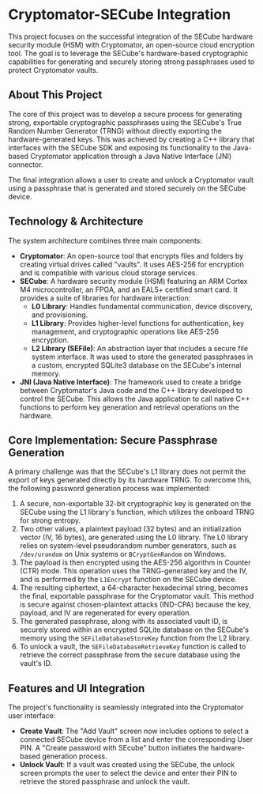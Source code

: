 # Cryptomator-SECube Integration

This project focuses on the successful integration of the SECube hardware security module (HSM) with Cryptomator, an open-source cloud encryption tool. The goal is to leverage the SECube's hardware-based cryptographic capabilities for generating and securely storing strong passphrases used to protect Cryptomator vaults.

## About This Project

The core of this project was to develop a secure process for generating strong, exportable cryptographic passphrases using the SECube's True Random Number Generator (TRNG) without directly exporting the hardware-generated keys. This was achieved by creating a C++ library that interfaces with the SECube SDK and exposing its functionality to the Java-based Cryptomator application through a Java Native Interface (JNI) connector.

The final integration allows a user to create and unlock a Cryptomator vault using a passphrase that is generated and stored securely on the SECube device.

## Technology & Architecture

The system architecture combines three main components:

* **Cryptomator**: An open-source tool that encrypts files and folders by creating virtual drives called "vaults". It uses AES-256 for encryption and is compatible with various cloud storage services.
* **SECube**: A hardware security module (HSM) featuring an ARM Cortex M4 microcontroller, an FPGA, and an EAL5+ certified smart card. It provides a suite of libraries for hardware interaction:
    * **L0 Library**: Handles fundamental communication, device discovery, and provisioning.
    * **L1 Library**: Provides higher-level functions for authentication, key management, and cryptographic operations like AES-256 encryption.
    * **L2 Library (SEFile)**: An abstraction layer that includes a secure file system interface. It was used to store the generated passphrases in a custom, encrypted SQLite3 database on the SECube's internal memory.
* **JNI (Java Native Interface)**: The framework used to create a bridge between Cryptomator's Java code and the C++ library developed to control the SECube. This allows the Java application to call native C++ functions to perform key generation and retrieval operations on the hardware.

## Core Implementation: Secure Passphrase Generation

A primary challenge was that the SECube's L1 library does not permit the export of keys generated directly by its hardware TRNG. To overcome this, the following password generation process was implemented:

1.  A secure, non-exportable 32-bit cryptographic key is generated on the SECube using the L1 library's function, which utilizes the onboard TRNG for strong entropy.
2.  Two other values, a plaintext payload (32 bytes) and an initialization vector (IV, 16 bytes), are generated using the L0 library. The L0 library relies on system-level pseudorandom number generators, such as `/dev/urandom` on Unix systems or `BCryptGenRandom` on Windows.
3.  The payload is then encrypted using the AES-256 algorithm in Counter (CTR) mode. This operation uses the TRNG-generated key and the IV, and is performed by the `L1Encrypt` function on the SECube device.
4.  The resulting ciphertext, a 64-character hexadecimal string, becomes the final, exportable passphrase for the Cryptomator vault. This method is secure against chosen-plaintext attacks (IND-CPA) because the key, payload, and IV are regenerated for every operation.
5.  The generated passphrase, along with its associated vault ID, is securely stored within an encrypted SQLite database on the SECube's memory using the `SEFileDatabaseStoreKey` function from the L2 library.
6.  To unlock a vault, the `SEFileDatabaseRetrieveKey` function is called to retrieve the correct passphrase from the secure database using the vault's ID.

## Features and UI Integration

The project's functionality is seamlessly integrated into the Cryptomator user interface:

* **Create Vault**: The "Add Vault" screen now includes options to select a connected SECube device from a list and enter the corresponding User PIN. A "Create password with SEcube" button initiates the hardware-based generation process.
* **Unlock Vault**: If a vault was created using the SECube, the unlock screen prompts the user to select the device and enter their PIN to retrieve the stored passphrase and unlock the vault.